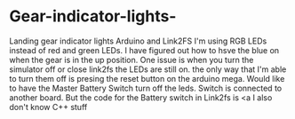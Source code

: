 # Gear-indicator-lights-
Landing gear indicator lights Arduino and Link2FS
I'm using RGB LEDs instead of red and green LEDs. I have figured out how to hsve the blue on when the gear is in the up position.
One issue is when you turn the simulator off or close link2fs the LEDs are still on. the only way that I'm able to turn them off is presing the reset button on the arduino mega.
Would like to have the Master Battery Switch turn off the leds. Switch is connected to another board. But the code for the Battery switch in Link2fs is <a
I also don't know C++ stuff
